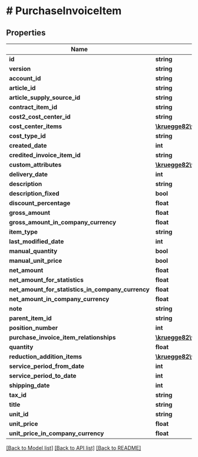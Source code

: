# # PurchaseInvoiceItem

## Properties

Name | Type | Description | Notes
------------ | ------------- | ------------- | -------------
**id** | **string** |  | [optional]
**version** | **string** |  | [optional]
**account_id** | **string** |  | [optional]
**article_id** | **string** |  | [optional]
**article_supply_source_id** | **string** |  | [optional]
**contract_item_id** | **string** |  | [optional]
**cost2_cost_center_id** | **string** |  | [optional]
**cost_center_items** | [**\kruegge82\weclapp\Model\CostCenterWithDistributionPercentage[]**](CostCenterWithDistributionPercentage.md) |  | [optional]
**cost_type_id** | **string** |  | [optional]
**created_date** | **int** |  | [optional]
**credited_invoice_item_id** | **string** |  | [optional]
**custom_attributes** | [**\kruegge82\weclapp\Model\CustomAttribute[]**](CustomAttribute.md) |  | [optional]
**delivery_date** | **int** |  | [optional]
**description** | **string** |  | [optional]
**description_fixed** | **bool** |  | [optional]
**discount_percentage** | **float** |  | [optional]
**gross_amount** | **float** |  | [optional]
**gross_amount_in_company_currency** | **float** |  | [optional]
**item_type** | **string** |  | [optional]
**last_modified_date** | **int** |  | [optional]
**manual_quantity** | **bool** |  | [optional]
**manual_unit_price** | **bool** |  | [optional]
**net_amount** | **float** |  | [optional]
**net_amount_for_statistics** | **float** |  | [optional]
**net_amount_for_statistics_in_company_currency** | **float** |  | [optional]
**net_amount_in_company_currency** | **float** |  | [optional]
**note** | **string** |  | [optional]
**parent_item_id** | **string** |  | [optional]
**position_number** | **int** |  | [optional]
**purchase_invoice_item_relationships** | [**\kruegge82\weclapp\Model\PurchaseInvoiceItemRelationship[]**](PurchaseInvoiceItemRelationship.md) |  | [optional]
**quantity** | **float** |  | [optional]
**reduction_addition_items** | [**\kruegge82\weclapp\Model\ReductionAdditionItem[]**](ReductionAdditionItem.md) |  | [optional]
**service_period_from_date** | **int** |  | [optional]
**service_period_to_date** | **int** |  | [optional]
**shipping_date** | **int** |  | [optional]
**tax_id** | **string** |  | [optional]
**title** | **string** |  | [optional]
**unit_id** | **string** |  | [optional]
**unit_price** | **float** |  | [optional]
**unit_price_in_company_currency** | **float** |  | [optional]

[[Back to Model list]](../../README.md#models) [[Back to API list]](../../README.md#endpoints) [[Back to README]](../../README.md)
